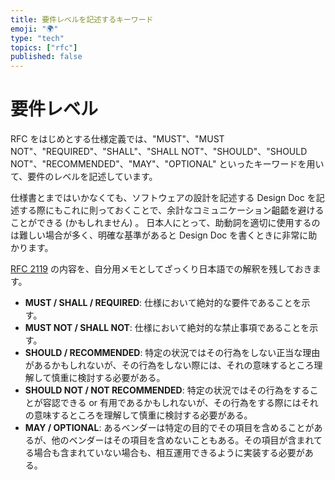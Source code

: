 ```yaml
---
title: 要件レベルを記述するキーワード
emoji: "🌍"
type: "tech"
topics: ["rfc"]
published: false
---
```


# 要件レベル
RFC をはじめとする仕様定義では、"MUST"、"MUST NOT"、"REQUIRED"、"SHALL"、"SHALL NOT"、"SHOULD"、"SHOULD NOT"、"RECOMMENDED"、"MAY"、"OPTIONAL" といったキーワードを用いて、要件のレベルを記述しています。

仕様書とまではいかなくても、ソフトウェアの設計を記述する Design Doc を記述する際にもこれに則っておくことで、余計なコミュニケーション齟齬を避けることができる (かもしれません) 。
日本人にとって、助動詞を適切に使用するのは難しい場合が多く、明確な基準があると Design Doc を書くときに非常に助かります。

[RFC 2119](https://datatracker.ietf.org/doc/html/rfc2119) の内容を、自分用メモとしてざっくり日本語での解釈を残しておきます。

- **MUST / SHALL / REQUIRED**: 仕様において絶対的な要件であることを示す。
- **MUST NOT / SHALL NOT**: 仕様において絶対的な禁止事項であることを示す。
- **SHOULD / RECOMMENDED**: 特定の状況ではその行為をしない正当な理由があるかもしれないが、その行為をしない際には、それの意味するところ理解して慎重に検討する必要がある。
- **SHOULD NOT / NOT RECOMMENDED**: 特定の状況ではその行為をすることが容認できる or 有用であるかもしれないが、その行為をする際にはそれの意味するところを理解して慎重に検討する必要がある。
- **MAY / OPTIONAL**: あるベンダーは特定の目的でその項目を含めることがあるが、他のベンダーはその項目を含めないこともある。その項目が含まれてる場合も含まれていない場合も、相互運用できるように実装する必要がある。

